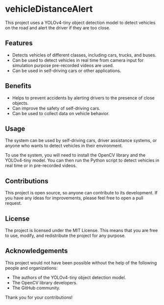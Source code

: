# vehicleDistanceAlert

This project uses a YOLOv4-tiny object detection model to detect vehicles on the road and alert the driver if they are too close.

## Features

* Detects vehicles of different classes, including cars, trucks, and buses.
* Can be used to detect vehicles in real time from camera input for simulation purpose pre-recorded videos are used.
* Can be used in self-driving cars or other applications.

## Benefits

* Helps to prevent accidents by alerting drivers to the presence of close objects.
* Can improve the safety of self-driving cars.
* Can be used to collect data on vehicle behavior.

## Usage

The system can be used by self-driving cars, driver assistance systems, or anyone who wants to detect vehicles in their environment.

To use the system, you will need to install the OpenCV library and the YOLOv4-tiny model. You can then run the Python script to detect vehicles in real time or in pre-recorded videos.

## Contributions

This project is open source, so anyone can contribute to its development. If you have any ideas for improvements, please feel free to open a pull request.

## License

The project is licensed under the MIT License. This means that you are free to use, modify, and redistribute the project for any purpose.

## Acknowledgements

This project would not have been possible without the help of the following people and organizations:

* The authors of the YOLOv4-tiny object detection model.
* The OpenCV library developers.
* The GitHub community.

Thank you for your contributions!
